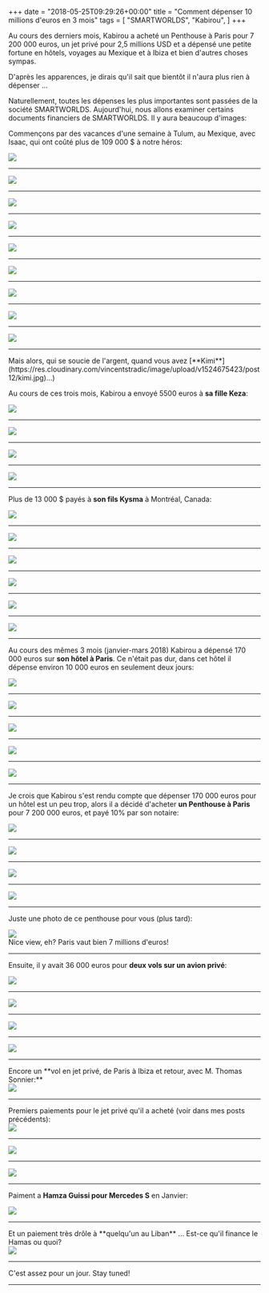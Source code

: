 +++
date = "2018-05-25T09:29:26+00:00"
title = "Comment dépenser 10 millions d'euros en 3 mois"
tags = [
    "SMARTWORLDS",
    "Kabirou",
]
+++

Au cours des derniers mois, Kabirou a acheté un Penthouse à Paris pour 7 200 000 euros, un jet privé pour 2,5 millions USD et a dépensé une petite fortune en hôtels, voyages au Mexique et à Ibiza et bien d'autres choses sympas.

D'après les apparences, je dirais qu'il sait que bientôt il n'aura plus rien à dépenser ...

Naturellement, toutes les dépenses les plus importantes sont passées de la société SMARTWORLDS. Aujourd'hui, nous allons examiner certains documents financiers de SMARTWORLDS. Il y aura beaucoup d'images:

<!--more-->

Commençons par des vacances d'une semaine à Tulum, au Mexique, avec Isaac, qui ont coûté plus de 109 000 $ à notre héros:

<div class="container" style="width:auto">
  <a target="blank" href="https://res.cloudinary.com/vincentstradic/image/upload/v1526044459/smpayments/Tulum_recreation-1.jpg">
    <img src="https://res.cloudinary.com/vincentstradic/image/upload/v1526044459/smpayments/Tulum_recreation-1.jpg" style="max-width:100%">
  </a>
</div>
<hr>
<div class="container" style="width:auto">
  <a target="blank" href="https://res.cloudinary.com/vincentstradic/image/upload/v1526044460/smpayments/Tulum_recreation-2.jpg">
    <img src="https://res.cloudinary.com/vincentstradic/image/upload/v1526044460/smpayments/Tulum_recreation-2.jpg" style="max-width:100%">
  </a>
</div>
<hr>
<div class="container" style="width:auto">
  <a target="blank" href="https://res.cloudinary.com/vincentstradic/image/upload/v1526044459/smpayments/Tulum_recreation-3.jpg">
    <img src="https://res.cloudinary.com/vincentstradic/image/upload/v1526044459/smpayments/Tulum_recreation-3.jpg" style="max-width:100%">
  </a>
</div>
<hr>
<div class="container" style="width:auto">
  <a target="blank" href="https://res.cloudinary.com/vincentstradic/image/upload/v1526044459/smpayments/Tulum_recreation-4.jpg">
    <img src="https://res.cloudinary.com/vincentstradic/image/upload/v1526044459/smpayments/Tulum_recreation-4.jpg" style="max-width:100%">
  </a>
</div>
<hr>
<div class="container" style="width:auto">
  <a target="blank" href="https://res.cloudinary.com/vincentstradic/image/upload/v1526044460/smpayments/Tulum_recreation-5.jpg">
    <img src="https://res.cloudinary.com/vincentstradic/image/upload/v1526044460/smpayments/Tulum_recreation-5.jpg" style="max-width:100%">
  </a>
</div>
<hr>
<div class="container" style="width:auto">
  <a target="blank" href="https://res.cloudinary.com/vincentstradic/image/upload/v1526044460/smpayments/Tulum_Recreation-6.jpg">
    <img src="https://res.cloudinary.com/vincentstradic/image/upload/v1526044460/smpayments/Tulum_Recreation-6.jpg" style="max-width:100%">
  </a>
</div>
<hr>
<div class="container" style="width:auto">
  <a target="blank" href="https://res.cloudinary.com/vincentstradic/image/upload/v1526044461/smpayments/Tulum_recreation-7.jpg">
    <img src="https://res.cloudinary.com/vincentstradic/image/upload/v1526044461/smpayments/Tulum_recreation-7.jpg" style="max-width:100%">
  </a>
</div>
<hr>
<div class="container" style="width:auto">
  <a target="blank" href="https://res.cloudinary.com/vincentstradic/image/upload/v1526044461/smpayments/Tulum_recreation-8.jpg">
    <img src="https://res.cloudinary.com/vincentstradic/image/upload/v1526044461/smpayments/Tulum_recreation-8.jpg" style="max-width:100%">
  </a>
</div>
<hr>
<div class="container" style="width:auto">
  <a target="blank" href="https://res.cloudinary.com/vincentstradic/image/upload/v1526044462/smpayments/Tulum_recreation-9.jpg">
    <img src="https://res.cloudinary.com/vincentstradic/image/upload/v1526044462/smpayments/Tulum_recreation-9.jpg" style="max-width:100%">
  </a>
</div>
<hr>
Mais alors, qui se soucie de l'argent, quand vous avez [**Kimi**](https://res.cloudinary.com/vincentstradic/image/upload/v1524675423/post12/kimi.jpg)...)

Au cours de ces trois mois, Kabirou a envoyé 5500 euros à **sa fille Keza**:
<div class="container" style="width:auto">
  <a target="blank" href="https://res.cloudinary.com/vincentstradic/image/upload/v1526044720/smpayments/Keza-1.jpg">
    <img src="https://res.cloudinary.com/vincentstradic/image/upload/v1526044720/smpayments/Keza-1.jpg" style="max-width:100%">
  </a>
</div>
<hr>
<div class="container" style="width:auto">
  <a target="blank" href="https://res.cloudinary.com/vincentstradic/image/upload/v1526044720/smpayments/Keza-2.jpg">
    <img src="https://res.cloudinary.com/vincentstradic/image/upload/v1526044720/smpayments/Keza-2.jpg" style="max-width:100%">
  </a>
</div>
<hr>
<div class="container" style="width:auto">
  <a target="blank" href="https://res.cloudinary.com/vincentstradic/image/upload/v1526044721/smpayments/Keza-3.jpg">
    <img src="https://res.cloudinary.com/vincentstradic/image/upload/v1526044721/smpayments/Keza-3.jpg" style="max-width:100%">
  </a>
</div>
<hr>
<div class="container" style="width:auto">
  <a target="blank" href="https://res.cloudinary.com/vincentstradic/image/upload/v1526044721/smpayments/Keza-4.jpg">
    <img src="https://res.cloudinary.com/vincentstradic/image/upload/v1526044721/smpayments/Keza-4.jpg" style="max-width:100%">
  </a>
</div>
<hr>

Plus de 13 000 $ payés à **son fils Kysma** à Montréal, Canada:
<div class="container" style="width:auto">
  <a target="blank" href="https://res.cloudinary.com/vincentstradic/image/upload/v1526044862/smpayments/Kysma-1.jpg">
    <img src="https://res.cloudinary.com/vincentstradic/image/upload/v1526044862/smpayments/Kysma-1.jpg" style="max-width:100%">
  </a>
</div>
<hr>
<div class="container" style="width:auto">
  <a target="blank" href="https://res.cloudinary.com/vincentstradic/image/upload/v1526044862/smpayments/Kysma-2.jpg">
    <img src="https://res.cloudinary.com/vincentstradic/image/upload/v1526044862/smpayments/Kysma-2.jpg" style="max-width:100%">
  </a>
</div>
<hr>
<div class="container" style="width:auto">
  <a target="blank" href="https://res.cloudinary.com/vincentstradic/image/upload/v1526044863/smpayments/Kysma-3.jpg">
    <img src="https://res.cloudinary.com/vincentstradic/image/upload/v1526044863/smpayments/Kysma-3.jpg" style="max-width:100%">
  </a>
</div>
<hr>
<div class="container" style="width:auto">
  <a target="blank" href="https://res.cloudinary.com/vincentstradic/image/upload/v1526044863/smpayments/Kysma-4.jpg">
    <img src="https://res.cloudinary.com/vincentstradic/image/upload/v1526044863/smpayments/Kysma-4.jpg" style="max-width:100%">
  </a>
</div>
<hr>
<div class="container" style="width:auto">
  <a target="blank" href="https://res.cloudinary.com/vincentstradic/image/upload/v1526044863/smpayments/Kysma-5.jpg">
    <img src="https://res.cloudinary.com/vincentstradic/image/upload/v1526044863/smpayments/Kysma-5.jpg" style="max-width:100%">
  </a>
</div>
<hr>
<div class="container" style="width:auto">
  <a target="blank" href="https://res.cloudinary.com/vincentstradic/image/upload/v1526044863/smpayments/Kysma-6.jpg">
    <img src="https://res.cloudinary.com/vincentstradic/image/upload/v1526044863/smpayments/Kysma-6.jpg" style="max-width:100%">
  </a>
</div>
<hr>

Au cours des mêmes 3 mois (janvier-mars 2018) Kabirou a dépensé 170 000 euros sur **son hôtel à Paris**. Ce n'était pas dur, dans cet hôtel il dépense environ 10 000 euros en seulement deux jours:

<div class="container" style="width:auto">
  <a target="blank" href="https://res.cloudinary.com/vincentstradic/image/upload/v1526045217/smpayments/PDG_REALTY-0.jpg">
    <img src="https://res.cloudinary.com/vincentstradic/image/upload/v1526045217/smpayments/PDG_REALTY-0.jpg" style="max-width:100%">
  </a>
</div>
<hr>
<div class="container" style="width:auto">
  <a target="blank" href="https://res.cloudinary.com/vincentstradic/image/upload/v1526045217/smpayments/PDG_REALTY_SAS_-_hotel-1.jpg">
    <img src="https://res.cloudinary.com/vincentstradic/image/upload/v1526045217/smpayments/PDG_REALTY_SAS_-_hotel-1.jpg" style="max-width:100%">
  </a>
</div>
<hr>
<div class="container" style="width:auto">
  <a target="blank" href="https://res.cloudinary.com/vincentstradic/image/upload/v1526045217/smpayments/PDG_REALTY_SAS_-_hotel-2.jpg">
    <img src="https://res.cloudinary.com/vincentstradic/image/upload/v1526045217/smpayments/PDG_REALTY_SAS_-_hotel-2.jpg" style="max-width:100%">
  </a>
</div>
<hr>
<div class="container" style="width:auto">
  <a target="blank" href="https://res.cloudinary.com/vincentstradic/image/upload/v1526045217/smpayments/PDG_REALTY_SAS_hotel-3.jpg">
    <img src="https://res.cloudinary.com/vincentstradic/image/upload/v1526045217/smpayments/PDG_REALTY_SAS_hotel-3.jpg" style="max-width:100%">
  </a>
</div>
<hr>
<div class="container" style="width:auto">
  <a target="blank" href="https://res.cloudinary.com/vincentstradic/image/upload/v1526045217/smpayments/PDG_REALTY_SAS_hotel-4.jpg">
    <img src="https://res.cloudinary.com/vincentstradic/image/upload/v1526045217/smpayments/PDG_REALTY_SAS_hotel-4.jpg" style="max-width:100%">
  </a>
</div>
<hr>

Je crois que Kabirou s'est rendu compte que dépenser 170 000 euros pour un hôtel est un peu trop, alors il a décidé d'acheter **un Penthouse à Paris** pour 7 200 000 euros, et payé 10% par son notaire:

<div class="container" style="width:auto">
  <a target="blank" href="https://res.cloudinary.com/vincentstradic/image/upload/v1526045552/SCP_MICHELEZ_NOTAIRES-2_le7rit.jpg">
    <img src="https://res.cloudinary.com/vincentstradic/image/upload/v1526045552/SCP_MICHELEZ_NOTAIRES-2_le7rit.jpg" style="max-width:100%">
  </a>
</div>
<hr>
<div class="container" style="width:auto">
  <a target="blank" href="https://res.cloudinary.com/vincentstradic/image/upload/v1526045552/SCP_MICHELEZ_NOTAIRES-3_cvq3y3.jpg">
    <img src="https://res.cloudinary.com/vincentstradic/image/upload/v1526045552/SCP_MICHELEZ_NOTAIRES-3_cvq3y3.jpg" style="max-width:100%">
  </a>
</div>
<hr>
<div class="container" style="width:auto">
  <a target="blank" href="https://res.cloudinary.com/vincentstradic/image/upload/v1526045552/SCP_MICHELEZ_NOTAIRES-4_d67z5g.jpg">
    <img src="https://res.cloudinary.com/vincentstradic/image/upload/v1526045552/SCP_MICHELEZ_NOTAIRES-4_d67z5g.jpg" style="max-width:100%">
  </a>
</div>
<hr>
<div class="container" style="width:auto">
  <a target="blank" href="https://res.cloudinary.com/vincentstradic/image/upload/v1526045552/SCP_MICHELEZ_NOTAIRES-5_o7uu9s.jpg">
    <img src="https://res.cloudinary.com/vincentstradic/image/upload/v1526045552/SCP_MICHELEZ_NOTAIRES-5_o7uu9s.jpg" style="max-width:100%">
  </a>
</div>
<hr>

Juste une photo de ce penthouse pour vous (plus tard):
<div class="container" style="width:auto">
  <a target="blank" href="https://res.cloudinary.com/vincentstradic/image/upload/v1526046180/DSC_0250_bilkrh.jpg">
    <img src="https://res.cloudinary.com/vincentstradic/image/upload/v1526046180/DSC_0250_bilkrh.jpg" style="max-width:100%">
  </a>
</div>
Nice view, eh? Paris vaut bien 7 millions d'euros!
<hr>

Ensuite, il y avait 36 000 euros pour **deux vols sur un avion privé**:
<div class="container" style="width:auto">
  <a target="blank" href="https://res.cloudinary.com/vincentstradic/image/upload/v1526046352/smpayments/Aero_vision_invoice.jpg">
    <img src="https://res.cloudinary.com/vincentstradic/image/upload/v1526046352/smpayments/Aero_vision_invoice.jpg" style="max-width:100%">
  </a>
</div>
<hr>
<div class="container" style="width:auto">
  <a target="blank" href="https://res.cloudinary.com/vincentstradic/image/upload/v1526046350/smpayments/Aero_vision_flight.jpg">
    <img src="https://res.cloudinary.com/vincentstradic/image/upload/v1526046350/smpayments/Aero_vision_flight.jpg" style="max-width:100%">
  </a>
</div>
<hr>
<div class="container" style="width:auto">
  <a target="blank" href="https://res.cloudinary.com/vincentstradic/image/upload/v1526046351/smpayments/Aero_vision_invoice-2.jpg">
    <img src="https://res.cloudinary.com/vincentstradic/image/upload/v1526046351/smpayments/Aero_vision_invoice-2.jpg" style="max-width:100%">
  </a>
</div>
<hr>
<div class="container" style="width:auto">
  <a target="blank" href="https://res.cloudinary.com/vincentstradic/image/upload/v1526046351/smpayments/aerovision_flight-2.jpg">
    <img src="https://res.cloudinary.com/vincentstradic/image/upload/v1526046351/smpayments/aerovision_flight-2.jpg" style="max-width:100%">
  </a>
</div>
<hr>
Encore un **vol en jet privé, de Paris à Ibiza et retour, avec M. Thomas Sonnier:**
<div class="container" style="width:auto">
  <a target="blank" href="https://res.cloudinary.com/vincentstradic/image/upload/v1526046885/smpayments/googwill_flight_confirm.jpg">
    <img src="https://res.cloudinary.com/vincentstradic/image/upload/v1526046885/smpayments/googwill_flight_confirm.jpg" style="max-width:100%">
  </a>
</div>
<hr>
Premiers paiements pour le jet privé qu'il a acheté (voir dans mes posts précédents):

<div class="container" style="width:auto">
  <a target="blank" href="https://res.cloudinary.com/vincentstradic/image/upload/v1526047083/smpayments/Cheikh_Seck-1.jpg">
    <img src="https://res.cloudinary.com/vincentstradic/image/upload/v1526047083/smpayments/Cheikh_Seck-1.jpg" style="max-width:100%">
  </a>
</div>
<hr>
<div class="container" style="width:auto">
  <a target="blank" href="https://res.cloudinary.com/vincentstradic/image/upload/v1526047083/smpayments/Cheikh_Seck_2.jpg">
    <img src="https://res.cloudinary.com/vincentstradic/image/upload/v1526047083/smpayments/Cheikh_Seck_2.jpg" style="max-width:100%">
  </a>
</div>
<hr>
<div class="container" style="width:auto">
  <a target="blank" href="https://res.cloudinary.com/vincentstradic/image/upload/v1526047083/smpayments/Cheikh_Seck-3.jpg">
    <img src="https://res.cloudinary.com/vincentstradic/image/upload/v1526047083/smpayments/Cheikh_Seck-3.jpg" style="max-width:100%">
  </a>
</div>
<hr>

Paiment a **Hamza Guissi pour Mercedes S** en Janvier:
<div class="container" style="width:auto">
  <a target="blank" href="https://res.cloudinary.com/vincentstradic/image/upload/v1526047141/smpayments/Hamza_Guissi-1.jpg">
    <img src="https://res.cloudinary.com/vincentstradic/image/upload/v1526047141/smpayments/Hamza_Guissi-1.jpg" style="max-width:100%">
  </a>
</div>
<hr>
Et un paiement très drôle à **quelqu'un au Liban** ... Est-ce qu'il finance le Hamas ou quoi?

<div class="container" style="width:auto">
  <a target="blank" href="https://res.cloudinary.com/vincentstradic/image/upload/v1526047205/smpayments/Lebanon.jpg">
    <img src="https://res.cloudinary.com/vincentstradic/image/upload/v1526047205/smpayments/Lebanon.jpg" style="max-width:100%">
  </a>
</div>
<hr>
C'est assez pour un jour. Stay tuned!
<hr>
